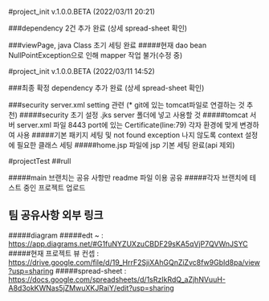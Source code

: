 #project_init v.1.0.0.BETA (2022/03/11 20:21)

###dependency 2건 추가 완료 (상세 spread-sheet 확인)

###viewPage, java Class 초기 세팅 완료
#####현재 dao bean NullPointException으로 인해 mapper 작업 불가(수정 중)



#project_init v.1.0.0.BETA (2022/03/11 14:52)

###최종 확정 dependency 추가 완료 (상세 spread-sheet 확인)

###security server.xml setting 관련 (* git에 있는 tomcat파일로 연결하는 것 추천)
#####security 초기 설정 .jks server 폴더에 넣고 사용할 것
#####tomcat 서버 server.xml 파일 8443 port에 있는 Certificate(line:79) 각자 환경에 맞게 변경하여 사용
#####기본 패키지 세팅 및 not found exception 나지 않도록 context 설정에 필요한 클래스 세팅
#####home.jsp 파일에 jsp 기본 세팅 완료(api 제외)


#projectTest
##rull

#####main 브랜치는 공유 사항만 readme 파일 이용 공유
#####각자 브랜치에 테스트 중인 프로젝트 업로드
## 팀 공유사항 외부 링크
#####diagram
#####edt ~ : https://app.diagrams.net/#G1fuNYZUXzuCBDF29sKA5qVjP7QVWnJSYC
#####현재 프로젝트 뷰 컨셉 : https://drive.google.com/file/d/19_HrrF2SjiXAhGQnZiZvc8fw9GbId8pa/view?usp=sharing
#####spread-sheet : https://docs.google.com/spreadsheets/d/1sRzIkRdQ_aZjhNVuuH-A8d3okKWNas5jZMwuXKJRaiY/edit?usp=sharing